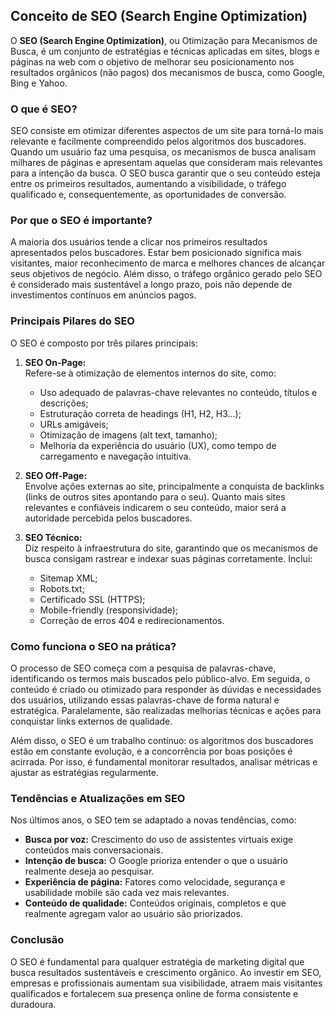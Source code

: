 
## Conceito de SEO (Search Engine Optimization)

O **SEO (Search Engine Optimization)**, ou Otimização para Mecanismos de Busca, é um conjunto de estratégias e técnicas aplicadas em sites, blogs e páginas na web com o objetivo de melhorar seu posicionamento nos resultados orgânicos (não pagos) dos mecanismos de busca, como Google, Bing e Yahoo.

### O que é SEO?

SEO consiste em otimizar diferentes aspectos de um site para torná-lo mais relevante e facilmente compreendido pelos algoritmos dos buscadores. Quando um usuário faz uma pesquisa, os mecanismos de busca analisam milhares de páginas e apresentam aquelas que consideram mais relevantes para a intenção da busca. O SEO busca garantir que o seu conteúdo esteja entre os primeiros resultados, aumentando a visibilidade, o tráfego qualificado e, consequentemente, as oportunidades de conversão.

### Por que o SEO é importante?

A maioria dos usuários tende a clicar nos primeiros resultados apresentados pelos buscadores. Estar bem posicionado significa mais visitantes, maior reconhecimento de marca e melhores chances de alcançar seus objetivos de negócio. Além disso, o tráfego orgânico gerado pelo SEO é considerado mais sustentável a longo prazo, pois não depende de investimentos contínuos em anúncios pagos.

### Principais Pilares do SEO

O SEO é composto por três pilares principais:

1. **SEO On-Page:**  
   Refere-se à otimização de elementos internos do site, como:
   - Uso adequado de palavras-chave relevantes no conteúdo, títulos e descrições;
   - Estruturação correta de headings (H1, H2, H3...);
   - URLs amigáveis;
   - Otimização de imagens (alt text, tamanho);
   - Melhoria da experiência do usuário (UX), como tempo de carregamento e navegação intuitiva.

2. **SEO Off-Page:**  
   Envolve ações externas ao site, principalmente a conquista de backlinks (links de outros sites apontando para o seu). Quanto mais sites relevantes e confiáveis indicarem o seu conteúdo, maior será a autoridade percebida pelos buscadores.

3. **SEO Técnico:**  
   Diz respeito à infraestrutura do site, garantindo que os mecanismos de busca consigam rastrear e indexar suas páginas corretamente. Inclui:
   - Sitemap XML;
   - Robots.txt;
   - Certificado SSL (HTTPS);
   - Mobile-friendly (responsividade);
   - Correção de erros 404 e redirecionamentos.

### Como funciona o SEO na prática?

O processo de SEO começa com a pesquisa de palavras-chave, identificando os termos mais buscados pelo público-alvo. Em seguida, o conteúdo é criado ou otimizado para responder às dúvidas e necessidades dos usuários, utilizando essas palavras-chave de forma natural e estratégica. Paralelamente, são realizadas melhorias técnicas e ações para conquistar links externos de qualidade.

Além disso, o SEO é um trabalho contínuo: os algoritmos dos buscadores estão em constante evolução, e a concorrência por boas posições é acirrada. Por isso, é fundamental monitorar resultados, analisar métricas e ajustar as estratégias regularmente.

### Tendências e Atualizações em SEO

Nos últimos anos, o SEO tem se adaptado a novas tendências, como:
- **Busca por voz:** Crescimento do uso de assistentes virtuais exige conteúdos mais conversacionais.
- **Intenção de busca:** O Google prioriza entender o que o usuário realmente deseja ao pesquisar.
- **Experiência de página:** Fatores como velocidade, segurança e usabilidade mobile são cada vez mais relevantes.
- **Conteúdo de qualidade:** Conteúdos originais, completos e que realmente agregam valor ao usuário são priorizados.

### Conclusão

O SEO é fundamental para qualquer estratégia de marketing digital que busca resultados sustentáveis e crescimento orgânico. Ao investir em SEO, empresas e profissionais aumentam sua visibilidade, atraem mais visitantes qualificados e fortalecem sua presença online de forma consistente e duradoura.
```
